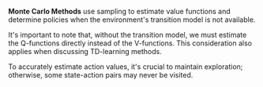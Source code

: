 **Monte Carlo Methods** use sampling to estimate value functions and determine policies when the environment's transition model is not available.

It's important to note that, without the transition model, we must estimate the Q-functions directly instead of the V-functions. This consideration also applies when discussing TD-learning methods.

To accurately estimate action values, it's crucial to maintain exploration; otherwise, some state-action pairs may never be visited.